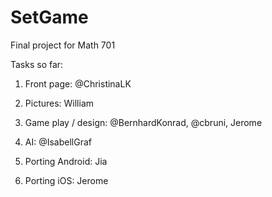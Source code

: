 SetGame
=======

Final project for Math 701

Tasks so far: 
1. Front page: @ChristinaLK

2. Pictures: William

3. Game play / design: @BernhardKonrad, @cbruni,  Jerome

4. AI: @IsabellGraf

5. Porting Android: Jia

6. Porting iOS: Jerome
